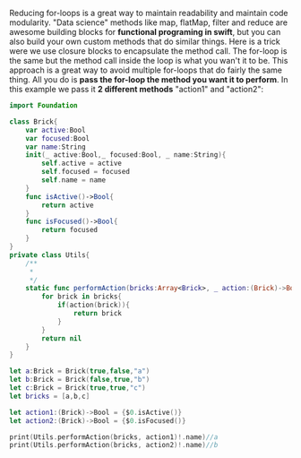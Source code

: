 Reducing for-loops is a great way to maintain readability and maintain code modularity. "Data science" methods like map, flatMap, filter and reduce are awesome building blocks for **functional programing in swift**, but you can also build your own custom methods that do similar things. <!--more--> Here is a trick were we use closure blocks to encapsulate the method call. The for-loop is the same but the method call inside the loop is what you wan't it to be. This approach is a great way to avoid multiple for-loops that do fairly the same thing. All you do is **pass the for-loop the method you want it to perform**. In this example we pass it **2 different methods** "action1" and "action2": 

```swift
import Foundation

class Brick{
    var active:Bool
    var focused:Bool
    var name:String
    init(_ active:Bool,_ focused:Bool, _ name:String){
        self.active = active
        self.focused = focused
        self.name = name
    }
    func isActive()->Bool{
        return active
    }
    func isFocused()->Bool{
        return focused
    }
}
private class Utils{
    /**
     *
     */
    static func performAction(bricks:Array<Brick>, _ action:(Brick)->Bool)->Brick?{
        for brick in bricks{
            if(action(brick)){
				return brick
			}
        }
        return nil
    }
}

let a:Brick = Brick(true,false,"a")
let b:Brick = Brick(false,true,"b")
let c:Brick = Brick(true,true,"c")
let bricks = [a,b,c]

let action1:(Brick)->Bool = {$0.isActive()}
let action2:(Brick)->Bool = {$0.isFocused()}

print(Utils.performAction(bricks, action1)!.name)//a
print(Utils.performAction(bricks, action2)!.name)//b
```